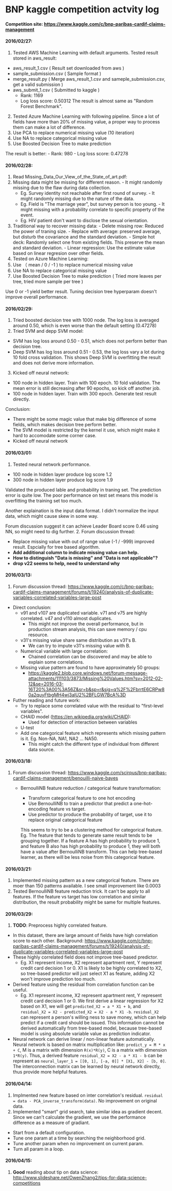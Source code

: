 # BNP kaggle competition actvity log

#### Competition site: https://www.kaggle.com/c/bnp-paribas-cardif-claims-management


#### 2016/02/27:
 1. Tested AWS Machine Learning with default arguments. Tested result stored in aws_result:
   - aws_result_1.csv ( Result set downloaded from aws )
   - sample_submission.csv ( Sample format )
   - merge_result.py ( Merge aws_result_1.csv and sameple_submission.csv, get a valid submission )
   - aws_submit_1.csv ( Submitted to kaggle )
     - Rank: 1169
     - Log loss score: 0.50312
   The result is almost same as "Random Forest Benchmark".
   
 2. Tested Azure Machine Learning with following pipeline. Since a lot of fields have more than 20% of missing value, a proper way to process them can make a lot of difference.
   1. Use PCA to replace numerical missing value (10 iteration)
   2. Use NA to replace categorical missing value
   3. Use Boosted Decision Tree to make prediction
   
   The result is better:
    - Rank: 980
    - Log loss score: 0.47278
   
#### 2016/02/28:
 1. Read Missing_Data_Our_View_of_the_State_of_art.pdf:
   1. Missing data might be missing for different reason. 
     - It might randomly missing due to the flaw during data collection. 
       - Eg. Survey identity not reachable after first round of survey. 
     - It might randomly missing due to the nature of the data. 
       - Eg. Field is "The marriage year", but survey person is too young.
     - It might missing with a probability correlate to specific property of the event. 
       - Eg. HIV patient don't want to disclose the sexual orientation. 
   2. Traditional way to recover missing data:
     - Delete missing row: Reduced the power of traning size.
     - Replace with average: preserved average, but disturb the covariance and the standard deviation. 
     - Simple hot deck: Randomly select one from existing fields. This preserve the mean and standard deviation.
     - Linear regression: Use the estimate value based on linear regresion over other fields.
 2. Tested on Azure Machine Learning:
   1. Use （ mean / 0 / -1 ) to replace numerical missing value
   2. Use NA to replace categorical missing value
   3. Use Boosted Decision Tree to make prediction ( Tried more leaves per tree, tried more sample per tree )
   
   Use 0 or -1 yield better result. Tuning decision tree hyperparam doesn't improve overall performance.

#### 2016/02/29:
 1. Tried boosted decision tree with 1000 node. The log loss is averaged around 0.50, which is even worse than the default setting (0.47278)
 2. Tried SVM and depp SVM model:
   - SVM has log loss around 0.50 - 0.51, which does not perform better than decision tree.
   - Deep SVM has log loss around 0.51 - 0.53, the log loss vary a lot during 10 fold cross validation. This shows Deep SVM is overfitting the result and does not derive more information.
 3. Kicked off neural network:
   - 100 node in hidden layer. Train with 100 epoch. 10 fold validation. The mean error is still decreasing after 90 epochs, so kick off another job.
   - 100 node in hidden layer. Train with 300 epoch. Generate test result directly.
 
 Conclusion:
  - There might be some magic value that make big difference of some fields, which makes decision tree perform better.
  - The SVM model is restricted by the kernel it use, which might make it hard to accomodate some corner case.
  - Kicked off neural network 

#### 2016/03/01:
 1. Tested neural network performance.
   - 100 node in hidden layer produce log score 1.2
   - 300 node in hidden layer produce log score 1.9
   
   Validated the produced lable and probability in traning set. The prediction error is quite low. The poor performance on test set means this model is overfitting the training set too much.

   Another explaination is the input data format. I didn't normalize the input data, which might cause skew in some way.
   
   Forum discussion suggest it can achieve Leader Board score 0.46 using NN, so might need to dig further.
 2. Forum discussion thread:
   - Replace missing value with out of range value (-1 / -999) improved result. Espcially for tree based algorithm.
   - **Add additional column to indicate missing value can help.**
   - **How to distinguish "Data is missing" and "Data is not applicable"?**
   - **drop v22 seems to help, need to understand why**
   
#### 2016/03/13:
 1. Forum discussion thread: https://www.kaggle.com/c/bnp-paribas-cardif-claims-management/forums/t/19240/analysis-of-duplicate-variables-correlated-variables-large-post
   - Direct conclusion:
     - v91 and v107 are duplicated variable. v71 and v75 are highly correlated. v47 and v110 almost duplicates.
       - This might not improve the overall performance, but in production stream analysis, this can save memory / cpu resource.
     - v31's missing value share same distribution as v31's B.
       - We can try to impute v31's missing value with B.
     - Numerical variable with large correlation:
       - Chained correlation can be discovered and may be able to explain some correlations.
     - Missing value pattern are found to have approximately 50 groups:
       - https://kaggle2.blob.core.windows.net/forum-message-attachments/111103/3873/Missing%20Values.htm?sv=2012-02-12&se=2016-03-16T20%3A00%3A56Z&sr=b&sp=r&sig=q%2F%2FbrrtE6CRPw80a2quyFtbgMH4wj3alU2%2BFLGW7BcA%3D
   - Futher reading and future work:
     - Try to replace some correlated value with the residual to "first-level variables".
     - CHAID model (https://en.wikipedia.org/wiki/CHAID):
       - Used for detection of interaction between variables
     - U-test
     - Add one categorical feature which represents which missing pattern is it. Eg. Non-NA, NA1, NA2 ... NA50.
       - This might catch the different type of individual from different data source.

#### 2016/03/18:
1. Forum discussion thread: https://www.kaggle.com/scirpus/bnp-paribas-cardif-claims-management/benouilli-naive-bayes
   - BernoulliNB feature reduction / categorical feature transformation:
     - Transform categorical feature to one hot encoding
     - Use BernoulliNB to train a predictor that predict a one-hot-encoding feature vs target.
     - Use predictor to produce the probability of target, use it to replace original categorical feature
     
     This seems to try to be a clustering method for categorical feature. Eg. The feature that tends to generate same result tends to be grouping together. If a feature A has high probability to produce 1, and feature B also has high probability to produce 1, they will both have a value after BernoulliNB transform. This can help tree-based learner, as there will be less noise from this categorical feature.

#### 2016/03/21:
1. Implemented missing pattern as a new categorical feature. There are moer than 150 patterns available. I see small improvement like 0.0003
2. Tested BernoulliNB feature reduction trick. It can't be apply to all features. If the feature vs target has low correlation and similar distribution, the result probability might be same for multiple features.

#### 2016/03/29:
1. **TODO**: Preprocess highly correlated feature.
  - In this dataset, there are large amount of fields have high correlation score to each other. Background: https://www.kaggle.com/c/bnp-paribas-cardif-claims-management/forums/t/19240/analysis-of-duplicate-variables-correlated-variables-large-post
  - These highly correlated field does not improve tree-based predictor. 
    - Eg. X1 represent income, X2 represent apartment rent, Y represent credit card decision 1 or 0. X1 is likely to be highly correlated to X2, so tree-based predictor will just select X1 as feature, adding X2 won't improve prediction too much. 
  - Derived feature using the residual from correlation function can be useful.
    - Eg. X1 represent income, X2 represent apartment rent, Y represent credit card decision 1 or 0. We first derive a linear regression for X2 based on X1, we will get ```predicted_X2 = a * X1 + b```, and ```residual_X2 = X2 - predicted_X2 = X2 - a * X1 -b```. ```residual_X2``` can represent a person's willing ness to save money, which can help predict if a credit card should be issued. This information cannot be derived automatically from tree-based model, because tree-based model is using absolute variable value as prediction indicator.
  - Neural network can derive linear / non-linear feature automatically. Neural network is based on matrix multiplication like: ```predict_y = M * x + C```, M is a matrix with dimension ```R(x)*R(y)```, C is a matrix with dimension ```1*R(y)```. Thus, a derived feature ```residual_X2 = X2 - a * X1 - b``` can be represent as ```neural_layer_1 = [[0, 1], [-a, 0]] * [X1, X2] - [b, 0]```. The interconnection matrix can be learned by neural network directly, thus provide more helpful features.

#### 2016/04/14:
1. Implmented new feature based on inter correlation's residual. ```residual = data - PCA_inverse_transform(data)```. No improvement on original data.
2. Implemented "smart" grid search, take similar idea as gradient decent. Since we can't calculate the gradient, we use the performance difference as a measure of gradiant.
 - Start from a default configuration.
 - Tune one param at a time by searching the neighborhood grid.
 - Tune another param when no improvement on current param.
 - Turn all param in a loop.
 
#### 2016/04/15:
1. **Good** reading about tip on data science: http://www.slideshare.net/OwenZhang2/tips-for-data-science-competitions
